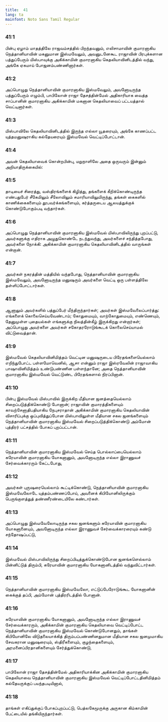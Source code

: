 ```yaml
---
title:  41
lang: ta
mainfont: Noto Sans Tamil Regular
---
```


###  41:1

பின்பு ஏழாம் மாதத்திலே ராஜவம்சத்தில் பிறந்தவனும், எலிசாமாவின் குமாரனாகிய நெத்தானியாவின் மகனுமான இஸ்மவேலும், அவனுடனேகூட ராஜாவின் பிரபுக்களான பத்துப்பேரும் மிஸ்பாவுக்கு அகிக்காமின் குமாரனாகிய கெதலியாவினிடத்தில் வந்து, அங்கே ஏகமாய் போஜனம்பண்ணினார்கள்.

###  41:2

அப்பொழுது நெத்தானியாவின் குமாரனாகிய இஸ்மவேலும், அவனோடிருந்த பத்துப்பேரும் எழும்பி, பாபிலோன் ராஜா தேசத்தின்மேல் அதிகாரியாக வைத்த சாப்பானின் குமாரனாகிய அகிக்காமின் மகனான கெதலியாவைப் பட்டயத்தால் வெட்டினார்கள்.

###  41:3

மிஸ்பாவிலே கெதலியாவினிடத்தில் இருந்த எல்லா யூதரையும், அங்கே காணப்பட்ட யுத்தமனுஷராகிய கல்தேயரையும் இஸ்மவேல் வெட்டிப்போட்டான்.

###  41:4

அவன் கெதலியாவைக் கொன்றபின்பு, மறுநாளிலே அதை ஒருவரும் இன்னும் அறியாதிருக்கையில்:

###  41:5

தாடியைச் சிரைத்து, வஸ்திரங்களைக் கிழித்து, தங்களைக் கீறிக்கொண்டிருந்த எண்பதுபேர் சீகேமிலும் சீலோவிலும் சமாரியாவிலுமிருந்து, தங்கள் கைகளில் காணிக்கைகளையும் தூபவர்க்கங்களையும், கர்த்தருடைய ஆலயத்துக்குக் கொண்டுபோகும்படி வந்தார்கள்.

###  41:6

அப்பொழுது நெத்தானியாவின் குமாரனாகிய இஸ்மவேல் மிஸ்பாவிலிருந்து புறப்பட்டு, அவர்களுக்கு எதிராக அழுதுகொண்டே நடந்துவந்து, அவர்களைச் சந்தித்தபோது, அவர்களை நோக்கி: அகிக்காமின் குமாரனாகிய கெதலியாவினிடத்தில் வாருங்கள் என்றான்.

###  41:7

அவர்கள் நகரத்தின் மத்தியில் வந்தபோது, நெத்தானியாவின் குமாரனாகிய இஸ்மவேலும், அவனோடிருந்த மனுஷரும் அவர்களை வெட்டி ஒரு பள்ளத்திலே தள்ளிப்போட்டார்கள்.

###  41:8

ஆனாலும் அவர்களில் பத்துப்பேர் மீந்திருந்தார்கள்; அவர்கள் இஸ்மவேலைப்பார்த்து: எங்களைக் கொலைசெய்யவேண்டாம்; கோதுமையும், வாற்கோதுமையும், எண்ணெயும், தேனுமுள்ள புதையல்கள் எங்களுக்கு நிலத்தின்கீழ் இருக்கிறது என்றார்கள்; அப்பொழுது அவர்களை அவர்கள் சகோதரரோடுங்கூடக் கொலைசெய்யாமல் விட்டுவைத்தான்.

###  41:9

இஸ்மவேல் கெதலியாவினிமித்தம் வெட்டின மனுஷருடைய பிரேதங்களையெல்லாம் எறிந்துபோட்ட பள்ளமோவெனில், ஆசா என்னும் ராஜா இஸ்ரவேலின் ராஜாவாகிய பாஷாவினிமித்தம் உண்டுபண்ணின பள்ளந்தானே; அதை நெத்தானியாவின் குமாரனாகிய இஸ்மவேல் வெட்டுண்ட பிரேதங்களால் நிரப்பினான்.

###  41:10

பின்பு இஸ்மவேல் மிஸ்பாவில் இருக்கிற மீதியான ஜனத்தையெல்லாம் சிறைப்படுத்திக்கொண்டு போனான்; ராஜாவின் குமாரத்திகளையும் காவற்சேனாதிபதியாகிய நேபுசராதான் அகிக்காமின் குமாரனாகிய கெதலியாவின் விசாரிப்புக்கு ஒப்புவித்துப்போன மிஸ்பாவிலுள்ள மீதியான சகல ஜனங்களையும் நெத்தானியாவின் குமாரனாகிய இஸ்மவேல் சிறைப்படுத்திக்கொண்டு அம்மோன் புத்திரர் பட்சத்தில் போகப் புறப்பட்டான்.

###  41:11

நெத்தானியாவின் குமாரனாகிய இஸ்மவேல் செய்த பொல்லாப்பையெல்லாம் கரேயாவின் குமாரனாகிய யோகனானும், அவனோடிருந்த எல்லா இராணுவச் சேர்வைக்காரரும் கேட்டபோது,

###  41:12

அவர்கள் புருஷரையெல்லாம் கூட்டிக்கொண்டு, நெத்தானியாவின் குமாரனாகிய இஸ்மவேலோடே யுத்தம்பண்ணப்போய், அவனைக் கிபியோனிலிருக்கும் பெருங்குளத்துத் தண்ணீரண்டையிலே கண்டார்கள்.

###  41:13

அப்பொழுது இஸ்மவேலோடிருந்த சகல ஜனங்களும் கரேயாவின் குமாரனாகிய யோகனானையும், அவனோடிருந்த எல்லா இராணுவச் சேர்வைக்காரரையும் கண்டு சந்தோஷப்பட்டு,

###  41:14

இஸ்மவேல் மிஸ்பாவிலிருந்து சிறைப்பிடித்துக்கொண்டுபோன ஜனங்களெல்லாம் பின்னிட்டுத் திரும்பி, கரேயாவின் குமாரனாகிய யோகனானிடத்தில் வந்துவிட்டார்கள்.

###  41:15

நெத்தானியாவின் குமாரனாகிய இஸ்மவேலோ, எட்டுப்பேரோடுங்கூட யோகனானின் கைக்குத் தப்பி, அம்மோன் புத்திரரிடத்தில் போனான்.

###  41:16

கரேயாவின் குமாரனாகிய யோகனானும், அவனோடிருந்த எல்லா இராணுவச் சேர்வைக்காரரும், அகிக்காமின் குமாரனாகிய கெதலியாவை வெட்டிப்போட்ட நெத்தானியாவின் குமாரனாகிய இஸ்மவேல் கொண்டுபோனதும், தாங்கள் கிபியோனிலே விடுதலையாக்கித் திரும்பப்பண்ணினதுமான மீதியான சகல ஜனமுமாகிய சேவகரான மனுஷரையும், ஸ்திரீகளையும், குழந்தைகளையும், அரமனைப்பிரதானிகளையும் சேர்த்துக்கொண்டு,

###  41:17

பாபிலோன் ராஜா தேசத்தின்மேல் அதிகாரியாக்கின அகிக்காமின் குமாரனாகிய கெதலியாவை நெத்தானியாவின் குமாரனாகிய இஸ்மவேல் வெட்டிப்போட்டதினிமித்தம் கல்தேயருக்குப் பயந்தபடியினால்,

###  41:18

தாங்கள் எகிப்துக்குப் போகப்புறப்பட்டு, பெத்லகேமூருக்கு அருகான கிம்காமின் பேட்டையில் தங்கியிருந்தார்கள்.

